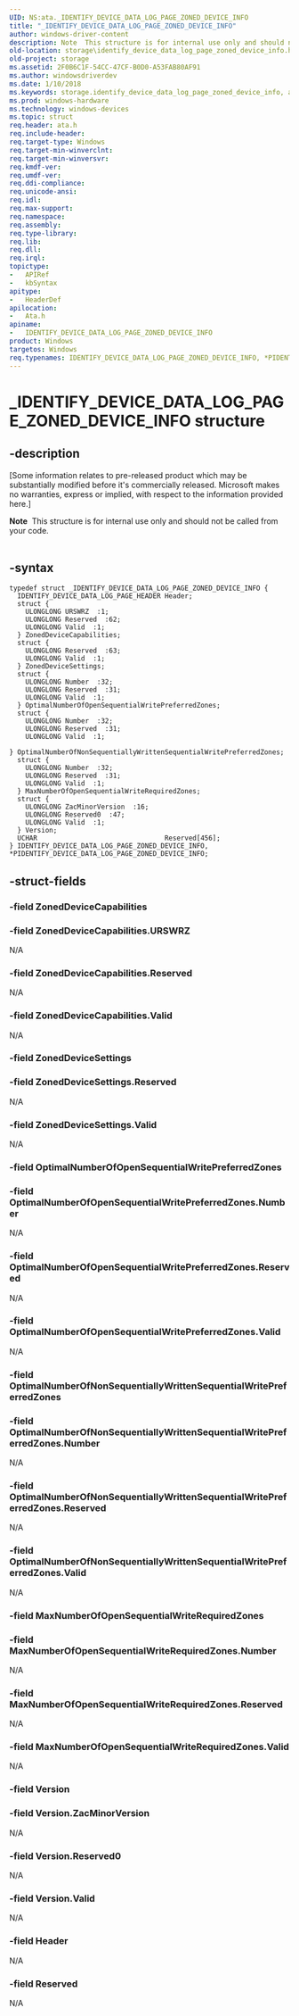 ```yaml
---
UID: NS:ata._IDENTIFY_DEVICE_DATA_LOG_PAGE_ZONED_DEVICE_INFO
title: "_IDENTIFY_DEVICE_DATA_LOG_PAGE_ZONED_DEVICE_INFO"
author: windows-driver-content
description: Note  This structure is for internal use only and should not be called from your code. .
old-location: storage\identify_device_data_log_page_zoned_device_info.htm
old-project: storage
ms.assetid: 2F0B6C1F-54CC-47CF-B0D0-A53FAB80AF91
ms.author: windowsdriverdev
ms.date: 1/10/2018
ms.keywords: storage.identify_device_data_log_page_zoned_device_info, ata/PIDENTIFY_DEVICE_DATA_LOG_PAGE_ZONED_DEVICE_INFO, PIDENTIFY_DEVICE_DATA_LOG_PAGE_ZONED_DEVICE_INFO structure pointer [Storage Devices], *PIDENTIFY_DEVICE_DATA_LOG_PAGE_ZONED_DEVICE_INFO, _IDENTIFY_DEVICE_DATA_LOG_PAGE_ZONED_DEVICE_INFO, ata/IDENTIFY_DEVICE_DATA_LOG_PAGE_ZONED_DEVICE_INFO, IDENTIFY_DEVICE_DATA_LOG_PAGE_ZONED_DEVICE_INFO structure [Storage Devices], PIDENTIFY_DEVICE_DATA_LOG_PAGE_ZONED_DEVICE_INFO, IDENTIFY_DEVICE_DATA_LOG_PAGE_ZONED_DEVICE_INFO
ms.prod: windows-hardware
ms.technology: windows-devices
ms.topic: struct
req.header: ata.h
req.include-header: 
req.target-type: Windows
req.target-min-winverclnt: 
req.target-min-winversvr: 
req.kmdf-ver: 
req.umdf-ver: 
req.ddi-compliance: 
req.unicode-ansi: 
req.idl: 
req.max-support: 
req.namespace: 
req.assembly: 
req.type-library: 
req.lib: 
req.dll: 
req.irql: 
topictype:
-	APIRef
-	kbSyntax
apitype:
-	HeaderDef
apilocation:
-	Ata.h
apiname:
-	IDENTIFY_DEVICE_DATA_LOG_PAGE_ZONED_DEVICE_INFO
product: Windows
targetos: Windows
req.typenames: IDENTIFY_DEVICE_DATA_LOG_PAGE_ZONED_DEVICE_INFO, *PIDENTIFY_DEVICE_DATA_LOG_PAGE_ZONED_DEVICE_INFO
---
```


# _IDENTIFY_DEVICE_DATA_LOG_PAGE_ZONED_DEVICE_INFO structure


## -description


<p class="CCE_Message">[Some information relates to pre-released product which may be substantially modified before it's commercially released. Microsoft makes no warranties, express or implied, with respect to the information provided here.]


<div class="alert"><b>Note</b>  This  structure is for internal use only and should not be called from your code.</div>
<div> </div>



## -syntax


````
typedef struct _IDENTIFY_DEVICE_DATA_LOG_PAGE_ZONED_DEVICE_INFO {
  IDENTIFY_DEVICE_DATA_LOG_PAGE_HEADER Header;
  struct {
    ULONGLONG URSWRZ  :1;
    ULONGLONG Reserved  :62;
    ULONGLONG Valid  :1;
  } ZonedDeviceCapabilities;
  struct {
    ULONGLONG Reserved  :63;
    ULONGLONG Valid  :1;
  } ZonedDeviceSettings;
  struct {
    ULONGLONG Number  :32;
    ULONGLONG Reserved  :31;
    ULONGLONG Valid  :1;
  } OptimalNumberOfOpenSequentialWritePreferredZones;
  struct {
    ULONGLONG Number  :32;
    ULONGLONG Reserved  :31;
    ULONGLONG Valid  :1;
  } OptimalNumberOfNonSequentiallyWrittenSequentialWritePreferredZones;
  struct {
    ULONGLONG Number  :32;
    ULONGLONG Reserved  :31;
    ULONGLONG Valid  :1;
  } MaxNumberOfOpenSequentialWriteRequiredZones;
  struct {
    ULONGLONG ZacMinorVersion  :16;
    ULONGLONG Reserved0  :47;
    ULONGLONG Valid  :1;
  } Version;
  UCHAR                                Reserved[456];
} IDENTIFY_DEVICE_DATA_LOG_PAGE_ZONED_DEVICE_INFO, *PIDENTIFY_DEVICE_DATA_LOG_PAGE_ZONED_DEVICE_INFO;
````


## -struct-fields




### -field ZonedDeviceCapabilities



### -field ZonedDeviceCapabilities.URSWRZ

N/A


### -field ZonedDeviceCapabilities.Reserved

N/A


### -field ZonedDeviceCapabilities.Valid

N/A


### -field ZonedDeviceSettings



### -field ZonedDeviceSettings.Reserved

N/A


### -field ZonedDeviceSettings.Valid

N/A


### -field OptimalNumberOfOpenSequentialWritePreferredZones



### -field OptimalNumberOfOpenSequentialWritePreferredZones.Number

N/A


### -field OptimalNumberOfOpenSequentialWritePreferredZones.Reserved

N/A


### -field OptimalNumberOfOpenSequentialWritePreferredZones.Valid

N/A


### -field OptimalNumberOfNonSequentiallyWrittenSequentialWritePreferredZones



### -field OptimalNumberOfNonSequentiallyWrittenSequentialWritePreferredZones.Number

N/A


### -field OptimalNumberOfNonSequentiallyWrittenSequentialWritePreferredZones.Reserved

N/A


### -field OptimalNumberOfNonSequentiallyWrittenSequentialWritePreferredZones.Valid

N/A


### -field MaxNumberOfOpenSequentialWriteRequiredZones



### -field MaxNumberOfOpenSequentialWriteRequiredZones.Number

N/A


### -field MaxNumberOfOpenSequentialWriteRequiredZones.Reserved

N/A


### -field MaxNumberOfOpenSequentialWriteRequiredZones.Valid

N/A


### -field Version



### -field Version.ZacMinorVersion

N/A


### -field Version.Reserved0

N/A


### -field Version.Valid

N/A


### -field Header

N/A


### -field Reserved

N/A

